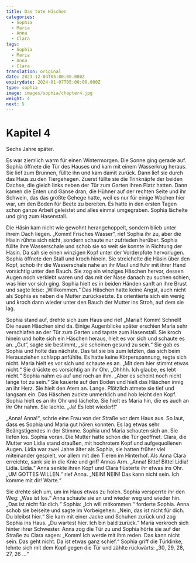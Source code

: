 ```yaml
---
title: Das tote Häschen
categories:
  - Sophia
  - Maria
  - Anna
  - Clara
tags:
  - Sophia
  - Maria
  - Anna
  - Clara
translation: original
date: 2023-12-04T05:00:00.000Z
expirydate: 2024-01-07T05:00:00.000Z
type: sophia
image: images/sophia/chapter4.jpg
weight: 4
next: 5
---
```


# Kapitel 4

Sechs Jahre später.

Es war ziemlich warm für einen Wintermorgen.
Die Sonne ging gerade auf.
Sophia öffnete die Tür des Hauses und kam mit einem Wasserkrug heraus.
Sie lief zum Brunnen, füllte ihn und kam damit zurück.
Dann lief sie durch das Haus zu den Tiergehegen.
Zuerst füllte sie die Trinknäpfe der beiden Dachse, die gleich links neben der Tür zum Garten ihren Platz hatten.
Dann kamen die Enten und Gänse dran, die Hühner auf der rechten Seite und ihr Schwein, das das größte Gehege hatte, weil es nur für einige Wochen hier war, um den Boden für Beete zu bereiten.
Es hatte in den ersten Tagen schon ganze Arbeit geleistet und alles einmal umgegraben.
Sophia lächelte und ging zum Hasenstall.

Die Häsin kam nicht wie gewohnt herangehoppelt, sondern blieb unter ihrem Dach liegen.
„Komm! Frisches Wasser“, rief Sophia ihr zu, aber die Häsin rührte sich nicht, sondern schaute nur zufrieden herüber.
Sophia füllte ihre Wasserschale und schob sie so weit sie konnte in Richtung der Häsin.
Da sah sie einen winzigen Kopf unter der Vorderpfote hervorlugen.
Sophia öffnete den Stall und kroch hinein.
Sie streichelte die Häsin über den Kopf, schob ihr die Wasserschale nahe an ihr Maul und fuhr mit ihrer Hand vorsichtig unter den Bauch.
Sie zog ein winziges Häschen hervor, dessen Augen noch verklebt waren und das mit der Nase danach zu suchen schien, was hier vor sich ging.
Sophia hielt es in beiden Händen sanft an ihre Brust und sagte leise: „Willkommen.“
Das Häschen hatte keine Angst, auch nicht als Sophia es neben die Mutter zurücksetzte.
Es orientierte sich ein wenig und kroch dann wieder unter den Bauch der Mutter ins Stroh, auf dem sie lag.

Sophia stand auf, drehte sich zum Haus und rief „Maria!! Komm! Schnell! Die neuen Häschen sind da.
Einige Augenblicke später erschien Maria sehr verschlafen an der Tür zum Garten und tapste zum Hasenstall.
Sie kroch hinein und holte sich ein Häschen heraus, hielt es vor sich und schaute es an.
„Gut“, sagte sie bestimmt, „sie scheinen gesund zu sein.“
Sie gab es Sophia und holte das nächste.
Das tat sie bis zum letzten, das sich beim Herausziehen schlapp anfühlte.
Es hatte keine Körperspannung, regte sich nicht.
Maria hielt es vor sich und schaute es an.
„Mit dem hier stimmt etwas nicht.“
Sie drückte es vorsichtig an ihr Ohr.
„Ohhhh.
Ich glaube, es lebt nicht.“
Sophia nahm es auf und roch an ihm.
„Aber es scheint noch nicht lange tot zu sein.“
Sie kauerte auf den Boden und hielt das Häschen innig an ihr Herz.
Sie hielt den Atem an.
Lange.
Plötzlich atmete sie tief und langsam ein.
Das Häschen zuckte unmerklich und hob leicht den Kopf.
Sophia hielt es an ihr Ohr und lächelte.
Sie hielt es Maria hin, die es auch an ihr Ohr nahm.
Sie lachte.
„Ja! Es lebt wieder!!“

„Anna! Anna!“, schrie eine Frau von der Straße vor dem Haus aus.
So laut, dass es Sophia und Maria gut hören konnten.
Es lag etwas sehr Beängstigendes in der Stimme.
Sophia und Maria schauten sich an.
Sie liefen los.
Sophia voran.
Die Mutter hatte schon die Tür geöffnet.
Clara, die Mutter von Lidia stand draußen, mit hochrotem Kopf und aufgequollenen Augen.
Lidia war zwei Jahre älter als Sophia, sie hatten früher viel miteinander gespielt, vor allem mit den Tieren im Hinterhof.
Als Anna Clara erreichte, sank sie in die Knie und griff Annas Arm.
„Anna! Bitte! Bitte! Lidia! Lidia.
Lidia.“
Anna senkte ihren Kopf und Clara flüsterte ihr etwas ins Ohr.
„UM GOTTES WILLEN.“
rief Anna.
„NEIN! NEIN! Das kann nicht sein.
Ich komme mit dir! Warte.“

Sie drehte sich um, um im Haus etwas zu holen.
Sophia versperrte ihr den Weg: „Was ist los.“
Anna schaute sie an und wieder weg und wieder hin.
„Das ist nicht für dich.“
Sophia: „Ich will mitkommen.“
forderte Sophia.
Anna schob sie beiseite und sagte im Vorbeigehen: „Nein, das ist nicht für dich.
Du bleibst hier.“
Sie kam mit einer Jacke und Schuhen zurück und zog Sophia ins Haus.
„Du wartest hier.
Ich bin bald zurück.“
Maria verkroch sich hinter ihrer Schwester.
Anna zog die Tür zu und Sophia hörte sie auf der Straße zu Clara sagen: „Komm! Ich werde mit ihm reden.
Das kann nicht sein.
Das geht nicht.
Da ist etwas ganz schief.“
Sophia griff die Türklinke, lehnte sich mit dem Kopf gegen die Tür und zählte rückwärts: „30, 29, 28, 27, 26 ...“
